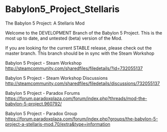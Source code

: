 # Babylon5_Project_Stellaris
The Babylon 5 Project: A Stellaris Mod

Welcome to the DEVELOPMENT Branch of the Babylon 5 Project. 
This is the most up to date, and untested (beta) version of the Mod. 

If you are looking for the current STABLE release, please check out the master branch. This branch should be in sync with the Steam Workshop 

Babylon 5 Project - Steam Workshop
http://steamcommunity.com/sharedfiles/filedetails/?id=732055137

Babylon 5 Project - Steam Workshop Discussions
http://steamcommunity.com/sharedfiles/filedetails/discussions/732055137

Babylon 5 Project - Paradox Forums
https://forum.paradoxplaza.com/forum/index.php?threads/mod-the-babylon-5-project.960792/

Babylon 5 Project - Paradox Group
https://forum.paradoxplaza.com/forum/index.php?groups/the-babylon-5-project-a-stellaris-mod.70/extra&type=information
